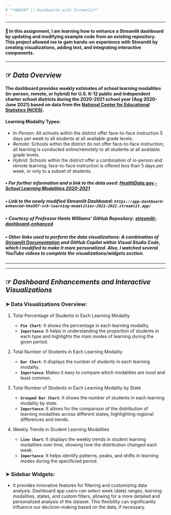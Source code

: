 ```yaml
---
# **HHA507 || Dashboards with Streamlit**
---
```

---

#### **🎯** In this assignment, I am learning how to enhance a Streamlit dashboard by updating and modifying example code from an existing repository. This project allowed me to gain hands-on experience with Streamlit by creating visualizations, adding text, and integrating interactive components.

---

## ☞ *Data Overview*

#### The dashboard provides weekly estimates of school learning modalities (in-person, remote, or hybrid) for U.S. K-12 public and independent charter school districts during the 2020-2021 school year (Aug 2020-June 2021) based on data from the [National Center for Educational Statistics (NCES)](https://nces.ed.gov/ccd/files.asp#Fiscal:2,LevelId:5,SchoolYearId:35,Page:1).

#### Learning Modality Types:
- _*In-Person*_: All schools within the district offer face-to-face instruction 5 days per week to all students at all available grade levels.
- _*Remote*_: Schools within the district do not offer face-to-face instruction; all learning is conducted online/remotely to all students at all available grade levels.
- _*Hybrid*_: Schools within the district offer a combination of in-person and remote learning; face-to-face instruction is offered less than 5 days per week, or only to a subset of students.

##### • For further information and a link to the data used: [HealthData.gov - School Learning Modalities 2020-2021](https://healthdata.gov/National/School-Learning-Modalities-2020-2021/a8v3-a3m3/about_data)

##### • Link to the newly modified Streamlit Dashboard: **`https://app-dashboard-enhanced-hha507-sch-learning-modalities-2021-2022.streamlit.app/`**

##### • Courtesy of Professor Hants Williams' GitHub Repository: [streamlit-dashboard-enhanced](https://github.com/raqssoriano/streamlit-dashboard-enhanced/tree/main)

##### • Other links used to perform the data visualizations: A combination of [Streamlit Documentation](https://docs.streamlit.io/) and **GitHub Copilot** within **Visual Studio Code**, which I modified to make it more personalized. Also, I watched several **YouTube videos** to complete the visualizations/widgets section.

---
---

## ☞ _**Dashboard Enhancements and Interactive Visualizations**_

### ➤ Data Visualizations Overview:

1. Total Percentage of Students in Each Learning Modality
    - **`Pie Chart`**: It shows the percentage in each learning modality.
    - **`Importance`**: It helps in understanding the proportion of students in each type and highlights the main modes of learning during the given period.

2. Total Number of Students in Each Learning Modality
    - **`Bar Chart`**: It displays the number of students in each learning modality.
    - **`Importance`**: Makes it easy to compare which modalities are most and least common.

3. Total Number of Students in Each Learning Modality by State
    - **`Grouped Bar Chart`**: It shows the number of students in each learning modality by state.
    - **`Importance`**: It allows for the comparison of the distribution of learning modalities across different states, highlighting regional differences and trends.

4. Weekly Trends in Student Learning Modalities
    - **`Line Chart`**: It displays the weekly trends in student learning modalities over time, showing how the distribution changed each week.
    - **`Importance`**: It helps identify patterns, peaks, and shifts in learning modes during the specificied period.

### ➤ Sidebar Widgets:

- It provides innovative features for filtering and customizing data analysis. Dashboard app users can select week (date) ranges, learning modalities, states, and custom filters, allowing for a more detailed and personalized analysis of the dataset. This flexibility can significantly influence our decision-making based on the data, if necessary.





